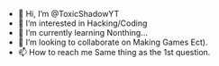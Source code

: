 - 👋 Hi, I’m @ToxicShadowYT
- 👀 I’m interested in Hacking/Coding
- 🌱 I’m currently learning Nonthing...
- 💞️ I’m looking to collaborate on Making Games Ect).
- 📫 How to reach me Same thing as the 1st question.

<!---
ToxicShadowYT/ToxicShadowYT is a ✨ special ✨ repository because its `README.md` (this file) appears on your GitHub profile.
You can click the Preview link to take a look at your changes.
--->

